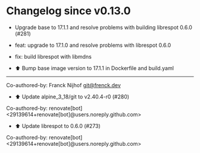 # Changelog since v0.13.0
- Upgrade base to 17.1.1 and resolve problems with building librespot 0.6.0 (#281)

* feat: upgrade to 17.1.0 and resolve problems with librespot 0.6.0

* fix: build librespot  with libmdns

* ⬆️ Bump base image version to 17.1.1 in Dockerfile and build.yaml

---------

Co-authored-by: Franck Nijhof <git@frenck.dev> 
- ⬆️ Update alpine_3_18/git to v2.40.4-r0 (#280)

Co-authored-by: renovate[bot] <29139614+renovate[bot]@users.noreply.github.com> 
- ⬆️ Update librespot to 0.6.0 (#273)

Co-authored-by: renovate[bot] <29139614+renovate[bot]@users.noreply.github.com> 
